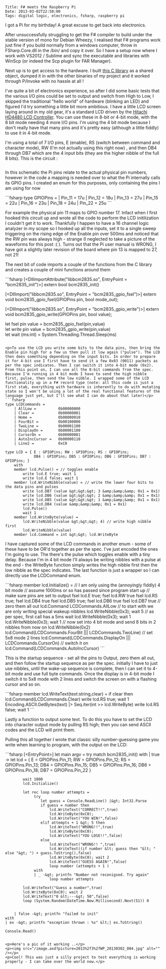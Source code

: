     Title: F# meets the Raspberry Pi 
    Date: 2013-03-02T22:58:00
    Tags: digital logic, electronics, fsharp, raspberry pi
<!-- more -->

<p>I got a Pi for my birthday! A great excuse to get back into electronics.</p>
<p>After unsuccessfully struggling to get the F# compiler to build under the stable version of mono for Debian Wheezy, I realised that F# programs work just fine if you build normally from a windows computer, throw in FSharp.Core.dll in the /bin/ and copy it over. So I have a setup now where I work with VS2012 / Sublime and sync the executable and libraries with WinScp (or indeed the Scp plugin for FAR Manager).</p>
<p>Next up is to get access to the hardware. I built <a href="http://www.open.com.au/mikem/bcm2835/index.html">this C library</a> as a shared object, dumped it in with the other binaries of my project and it worked through P/Invoke with no hassle at all !</p>
<p>I've quite a bit of electronics experience, so after I did some basic tests that the various I/O pins could be set to output and switch from High to Low, I skipped the traditional "hello world" of hardware (blinking an LED) and figured I'd try something a little bit more ambitious. I have a little LCD screen laying around in my old gear, it's a standard LCD driven by the <a href="http://en.wikipedia.org/wiki/Hitachi_HD44780_LCD_controller">Hitachi HD4480 LCD Controller</a>. You can use these in 8-bit or 4-bit mode, with the 8 bit mode needing 4 more I/O pins. I'm using the 4 bit mode because I don't really have that many pins and it's pretty easy (although a little fiddly) to use it in 4-bit mode. </p>
<p>I'm using a total of 7 I/O pins, E (enable), RS (switch between command and character mode), RW (I'm not actually using this right now) , and then DB4 through DB7 which are the 4 input bits (they are the higher nibble of the full 8 bits). This is the circuit :</p>
<p><img src="/image.axd?picture=2013%2f3%2flcd_s.jpg" alt="" /></p>
<p>In this schematic the Pi pins relate to the actual physical pin numbers, however in the code a mapping is needed over to what the Pi internally calls its GPIO pins. I created an enum for this purposes, only containing the pins I am using for now</p>
```fsharp
type GPIOPins =
    | Pin_11 = 17u
    | Pin_12 = 18u
    | Pin_13 = 27u
    | Pin_15 = 22u
    | Pin_16 = 23u
    | Pin_18 = 24u
    | Pin_22 = 25u
```

<p>For example the physical pin 11 maps to GPIO number 17. Infact when I first hooked this circuit up and wrote all the code to perform the LCD initilization I couldn't get it to work. Thankfully I happen to have a 16 channel logic analyzer in my scope so I hooked up all the inputs, set it to a single sweep triggering on the rising edge of the Enable pin over 500ms and noticed that the RW pin was always high - strange (I neglected to take a picture of the waveforms for this post :( ). Turns out that the Pi user manual is WRONG, I have got a slightly later revision of the board where pin 13 is mapped to 27, not 21!</p>
<p>The next bit of code imports a couple of the functions from the C library and creates a couple of mini functions around them</p>
```fsharp
[&lt;DllImportAttribute("libbcm2835.so", EntryPoint = "bcm2835_init")&gt;]
extern bool bcm2835_init()

[&lt;DllImport("libbcm2835.so", EntryPoint = "bcm2835_gpio_fsel")&gt;]
extern void bcm2835_gpio_fsel(GPIOPins pin, bool mode_out);

[&lt;DllImport("libbcm2835.so", EntryPoint = "bcm2835_gpio_write")&gt;]
extern void bcm2835_gpio_write(GPIOPins pin, bool value);

let fsel pin value = bcm2835_gpio_fsel(pin,value)                        
let write pin value = bcm2835_gpio_write(pin,value)            
let wait (ms:int) = System.Threading.Thread.Sleep(ms)
```

<p>To use the LCD you write some bits to the data pins, then bring the Enable pin high for a few us then pull it low again ("pulse"). The LCD then does something depending on the input bits. In order to prepare it for 4-bit use I first have to send it a few 0x03 (0011) packets as per the spec indicates. Then I can switch it into 4-bit mode (0x2). From this point on, I can use all the 8-bit commands from the spec. Because I'm running in 4 bit mode I have to send the high nibble first, pulse, then send the low nibble. I wrapped some of the LCD functionality up in a F# record type (note: all this code is just a first stab, everything with hardware is inherently to do with mutating state so I won't be using a lot of the real functional features of the language just yet, but I'll see what I can do about that later)</p>
```fsharp
type LCDCommands =
    | AllLow =          0b00000000
    | Clear =           0b00000001
    | Home =            0b00000010   
    | FourBit =         0b00100000   
    | TwoLine =         0b00001100    
    | DisplayOn =       0b00001100
    | CursorOn =        0b00000001
    | AutoIncCursor =   0b00000110    
    | Line2 =           0xC0
        
type LCD = { E : GPIOPins; RW : GPIOPins; RS : GPIOPins; 
             DB4 : GPIOPins; DB5 : GPIOPins; DB6 : GPIOPins; DB7 : GPIOPins; }
    with 
    member lcd.Pulse() = // toggles enable 
        write lcd.E true; wait 1
        write lcd.E false; wait 1
    member lcd.WriteNibble(value) = // write the lower four bits to the data pins and pulses
        write lcd.DB7 (value &gt;&gt;&gt; 3 &amp;&amp;&amp; 0x1 = 0x1)
        write lcd.DB6 (value &gt;&gt;&gt; 2 &amp;&amp;&amp; 0x1 = 0x1)
        write lcd.DB5 (value &gt;&gt;&gt; 1 &amp;&amp;&amp; 0x1 = 0x1)
        write lcd.DB4 (value &amp;&amp;&amp; 0x1 = 0x1)
        lcd.Pulse()
        wait 1
    member lcd.WriteByte(value) =
        lcd.WriteNibble(value &gt;&gt;&gt; 4) // write high nibble first
        lcd.WriteNibble(value)
    member lcd.Command = int &gt;&gt; lcd.WriteByte
```

<p>I have captured some of the LCD commands in another enum - some of these have to be OR'd together as per the spec. I've just encoded the ones I'm going to use. The there's the pulse which toggles enable with a tiny delay. Because I'm in 4 bit mode I'll always be writing nibbles with a pulse at the end - the WriteByte function simply writes the high nibble first then the low nibble as the spec indicates. The last function is just a wrapper so I can directly use the LCDCommand enum.</p>
```fsharp
member lcd.Initialize() = // I am only using the (annoyingly fiddly) 4 bit mode
        // assume 1000ms or so has passed since program start up
        // make sure pins are set to output
        fsel lcd.E   true; fsel lcd.RW  true
        fsel lcd.RS  true; fsel lcd.DB4 true
        fsel lcd.DB5 true; fsel lcd.DB6 true
        fsel lcd.DB7 true
        // zero them all out
        lcd.Command LCDCommands.AllLow
        // to start with we are only writing special wakeup nibbles
        lcd.WriteNibble(0x3); wait 5 // as per spec, first call has a 5ms wait
        lcd.WriteNibble(0x3); wait 1
        lcd.WriteNibble(0x3); wait 1
        // now set into 4 bit mode and send 8 bits in 2 nibbles from now on
        lcd.WriteNibble(0x2)
        lcd.Command(LCDCommands.FourBit ||| LCDCommands.TwoLine)     // set 5x8 mode 2 lines
        lcd.Command(LCDCommands.DisplayOn ||| LCDCommands.CursorOn)  // switch it on
        lcd.Command(LCDCommands.AutoIncCursor)
```

<p>This is the startup sequence - set all the pins to Output, zero them all out, and then follow the startup sequence as per the spec. initially I have to just use nibbles, until the wake-up sequence is complete, then I can set it to 4-bit mode and use full byte commands. Once the display is in 4-bit mode I switch it to 5x8 mode with 2 lines and switch the screen on with a flashing cursor and so on.</p>
```fsharp
member lcd.WriteText(text:string,clear) = 
        if clear then lcd.Command(LCDCommands.Clear)
        write lcd.RS true; wait 1
        Encoding.ASCII.GetBytes(text) |&gt; Seq.iter(int &gt;&gt; lcd.WriteByte)
        write lcd.RS false; wait 1
```

<p>Lastly a function to output some text. To do this you have to set the LCD into character output mode by pulling RS high; then you can send ASCII codes and the LCD will print them.</p>
<p>Pulling this all together I wrote that classic silly number-guessing game you write when learning to program, with the output on the LCD:</p>
```fsharp
[&lt;EntryPoint&gt;]
let main argv = 
    try
        match bcm2835_init() with
        | true -&gt;
            let lcd = { E = GPIOPins.Pin_11; RW = GPIOPins.Pin_12; RS = GPIOPins.Pin_13; 
                        DB4 = GPIOPins.Pin_15; DB5 = GPIOPins.Pin_16; DB6 = GPIOPins.Pin_18; DB7 = GPIOPins.Pin_22 }
            
            wait 1000
            lcd.Initialize()
            
            let rec loop number attempts =                
                 try
                    let guess = Console.ReadLine() |&gt; Int32.Parse
                    if guess = number then                     
                        lcd.WriteText("CORRECT!!",true)
                        lcd.WriteByte(0xC0); 
                        lcd.WriteText("YOU WIN!",false)
                    elif attempts + 1 &gt; 5 then
                        lcd.WriteText("WRONG!!",true)
                        lcd.WriteByte(0xC0);
                        lcd.WriteText("YOU LOSE!!",false)
                    else
                        lcd.WriteText("WRONG!! ",true)
                        lcd.WriteText((if number &lt; guess then "&lt; " else "&gt; ") + guess.ToString(),false)
                        lcd.WriteByte(0xC0); wait 2
                        lcd.WriteText("GUESS AGAIN!",false)
                        loop number (attempts + 1 )
                 with
                 | _ -&gt; printfn "Number not reconigsed. Try again"
                        loop number attempts
                        
            lcd.WriteText("Guess a number",true)
            lcd.WriteByte(0xC0); wait 2
            lcd.WriteText("0 &lt;---&gt; 50",false)
            loop (System.Random(DateTime.Now.Millisecond).Next(51)) 0

            
        | false -&gt; printfn "failed to init"
    with
    | ex -&gt; printfn "exception thrown : %s" &lt;| ex.ToString()
    
    Console.Read()
```

<p>Here's a pic of it working ..</p>
<p><img src="/image.axd?picture=2013%2f3%2fWP_20130302_004.jpg" alt="" /></p>
<p>Cool! This was just a silly project to test everything is working properly - I can take over the world now.</p>